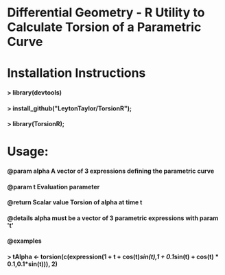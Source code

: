# Differential Geometry - R Utility to Calculate Torsion of a Parametric Curve 

# Installation Instructions
#### > library(devtools)
#### > install_github("LeytonTaylor/TorsionR");
#### > library(TorsionR);

# Usage:
#### @param alpha A vector of 3 expressions defining the parametric curve
#### @param t Evaluation parameter
#### @return Scalar value Torsion of alpha at time t
#### @details alpha must be a vector of 3 parametric expressions with param 't'
#### @examples 
#### > tAlpha <- torsion(c(expression(1 + t + cos(t)*sin(t),1 + 0.1*sin(t) + cos(t) * 0.1,0.1*sin(t))), 2)

 
